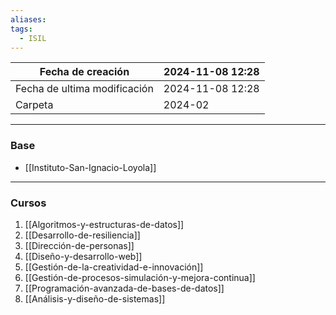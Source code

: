 ```yaml
---
aliases: 
tags:
  - ISIL
---
```


| Fecha de creación            | 2024-11-08 12:28      |
| ---------------------------- | ---------------------------------- |
| Fecha de ultima modificación | 2024-11-08 12:28 |
| Carpeta                      | 2024-02             |

___
### Base
- [[Instituto-San-Ignacio-Loyola]]
___
### Cursos
1. [[Algoritmos-y-estructuras-de-datos]]
2. [[Desarrollo-de-resiliencia]]
3. [[Dirección-de-personas]]
4. [[Diseño-y-desarrollo-web]]
5. [[Gestión-de-la-creatividad-e-innovación]]
6. [[Gestión-de-procesos-simulación-y-mejora-continua]]
7. [[Programación-avanzada-de-bases-de-datos]]
8. [[Análisis-y-diseño-de-sistemas]]
